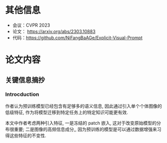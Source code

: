 # 其他信息
- 会议：CVPR 2023
- 论文： <https://arxiv.org/abs/2303.10883>
- 代码：<https://github.com/NiFangBaAGe/Explicit-Visual-Prompt>

# 论文内容

## 关键信息摘抄
### Introcduction

作者认为预训练模型已经包含有足够多的语义信息, 因此通过引入单个个体图像的低级特征, 作为将模型迁移到特定任务上的特定知识可能更有效.

本文中作者考虑两种引入特征, 一是冻结的 patch 嵌入, 这对于改变原始模型的分布很重要; 二是图像的高频信息成分,, 因为预训练的模型是可以通过数据增强来习得这些特征的不变性.
